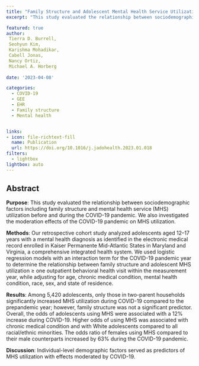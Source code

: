 ```yaml
---
title: "Family Structure and Adolescent Mental Health Service Utilization During the COVID-19 Pandemic"
excerpt: "This study evaluated the relationship between sociodemographic factor including family structure and mental health service utilization before and during the COVID-19 pandemic."

featured: true
author: 
 Tierra D. Burrell,
 Seohyun Kim,
 Karishma Mohadikar,
 Cabell Jonas,
 Nancy Ortiz,
 Michael A. Horberg
 
date: '2023-04-08'

categories:
  - COVID-19
  - GEE
  - EHR
  - Family structure
  - Mental health


links:
- icon: file-richtext-fill
  name: Publication
  url: https://doi.org/10.1016/j.jadohealth.2023.01.018
filters:
  - lightbox
lightbox: auto 
---
```


## Abstract

**Purpose**: This study evaluated the relationship between sociodemographic factors including family structure and mental health service (MHS) utilization before and during the COVID-19 pandemic. We also investigated the moderation effects of the COVID-19 pandemic on MHS utilization.

**Methods**: Our retrospective cohort study analyzed adolescents aged 12–17 years with a mental health diagnosis as identified in the electronic medical record enrolled in Kaiser Permanente Mid-Atlantic States in Maryland and Virginia, a comprehensive integrated health system. We used logistic regression models with an interaction term for the COVID-19 pandemic year to determine the relationship between family structure and adolescent MHS utilization ≥ one outpatient behavioral health visit within the measurement year, while adjusting for age, chronic medical condition, mental health condition, race, sex, and state of residence.

**Results**: Among 5,420 adolescents, only those in two-parent households significantly increased MHS utilization during COVID-19 compared to the prepandemic year; however, family structure was not a significant predictor. Overall, the odds of adolescents using MHS were associated with a 12% increase during COVID-19. Higher odds of using MHS was associated with chronic medical condition and with White adolescents compared to all racial/ethnic minorities. The odds ratio of females using MHS compared to their male counterparts increased by 63% during the COVID-19 pandemic.

**Discussion**: Individual-level demographic factors served as predictors of MHS utilization with effects moderated by COVID-19.
